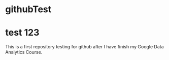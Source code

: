 # githubTest
# test 123
This is a first repository testing for github after I have finish my Google Data Analytics Course.

